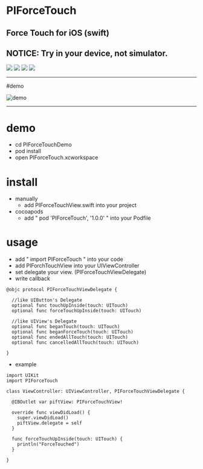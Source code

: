 
# PIForceTouch

## Force Touch for iOS (swift)
## NOTICE: Try in your device, not simulator.

![](https://cocoapod-badges.herokuapp.com/l/PIForceTouch/badge.png)
![](https://cocoapod-badges.herokuapp.com/v/PIForceTouch/badge.png)
![](https://cocoapod-badges.herokuapp.com/p/PIForceTouch/badge.png)
![](https://img.shields.io/badge/twitter-@pixelink__jp-blue.svg)

---

#demo

![demo](https://raw.github.com/wiki/pixel-ink/PIRipple/pif.gif)

---

# demo

- cd PIForceTouchDemo
- pod install
- open PIForceTouch.xcworkspace

# install

- manually
  - add PIForceTouchView.swift into your project
- cocoapods
  - add " pod 'PIForceTouch', '1.0.0' " into your Podfile

# usage

- add " import PIForceTouch " into your code
- add PIForchTouchView into your UIViewController
- set delegate your view. (PIForceTouchViewDelegate)
- write callback

```
@objc protocol PIForceTouchViewDelegate {

  //like UIButton's Delegate
  optional func touchUpInside(touch: UITouch)
  optional func forceTouchUpInside(touch: UITouch)

  //like UIView's Delegate
  optional func beganTouch(touch: UITouch)
  optional func beganForceTouch(touch: UITouch)
  optional func endedAllTouch(touch: UITouch)
  optional func cancelledAllTouch(touch: UITouch)

}
```

- example

```
import UIKit
import PIForceTouch

class ViewController: UIViewController, PIForceTouchViewDelegate {

  @IBOutlet var piftView: PIForceTouchView!

  override func viewDidLoad() {
    super.viewDidLoad()
    piftView.delegate = self
  }

  func forceTouchUpInside(touch: UITouch) {
    println("ForceTouched")
  }

}

```
